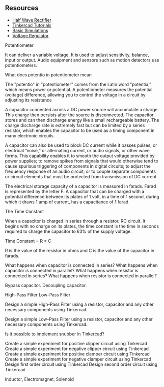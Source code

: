## Resources

- [Half Wave Rectifier](https://www.youtube.com/watch?v=vghMCemjXdA)
- [Tinkercad Tutorials](https://www.tinkercad.com/learn/circuits)
- [Basic Simulations](https://www.youtube.com/playlist?list=PLxtiTGwRHk3OdlJg1Ita9kaN9HVv1Cgv7)
- [Voltage Regulator](https://www.tinkercad.com/things/fBosanc7O9u-voltage-regulators)

Potentiometer

It can deliver a variable voltage. It is used to adjust sensitivity, balance, input or output. Audio equipment and sensors such as motion detectors use potentiometers.

What does potentio in potentiometer mean

The "potentio" in "potentiometer" comes from the Latin word "potentia," which means power or potential. A potentiometer measures the potential (voltage) difference, allowing you to control the voltage in a circuit by adjusting its resistance

A capacitor connected across a DC power source
will accumulate a charge. This charge then persists after
the source is disconnected. The capacitor stores and can then discharge energy like a small rechargeable battery. The charge
discharge rate is extremely fast but can be limited
by a series resistor, which enables the capacitor
to be used as a timing component in many electronic
circuits.

A capacitor can also be used to block DC current
while it passes pulses, or electrical “noise,” or alternating
current, or audio signals, or other wave
forms. This capability enables it to smooth the
output voltage provided by power supplies; to
remove spikes from signals that would otherwise
tend to cause spurious triggering of components
in digital circuits; to adjust the frequency response
of an audio circuit; or to couple separate
components or circuit elements that must be
protected from transmission of DC current.

The electrical storage capacity of a capacitor is measured in farads. Farad is represented by the letter F. A capacitor that can be charged with a potential difference between its plates of 1 volt, in a time of 1 second, during which it draws 1 amp of current, has a capacitance of 1 farad.

The Time Constant

When a capacitor is charged in series through a resistor. RC circuit. It begins with no charge on its plates, the time constant is the time in seconds required to charge the capacitor to 63% of the supply voltage.

Time Constant = R * C

R is the value of the resistor in ohms and C is the value of the capacitor in farads.

What happens when capacitor is connected in series?
What happens when capacitor is connected in parallel?
What happens when resistor is connected in series?
What happens when resistor is connected in parallel?

Bypass capacitor. Decoupling capacitor.

High-Pass Filter
Low-Pass Filter

Design a simple High-Pass Filter using a resistor, capacitor and any other necessary components using Tinkercad.

Design a simple Low-Pass Filter using a resistor, capacitor and any other necessary components using Tinkercad.

Is it possible to implement snubber in Tinkercad?

Create a simple experiment for positive clipper circuit using Tinkercad
Create a simple experiment for negative clipper circuit using Tinkercad
Create a simple experiment for positive clamper circuit using Tinkercad
Create a simple experiment for negative clamper circuit using Tinkercad
Design first order circuit using Tinkercad
Design second order circuit using Tinkercad 

Inductor, Electromagnet, Solenoid



